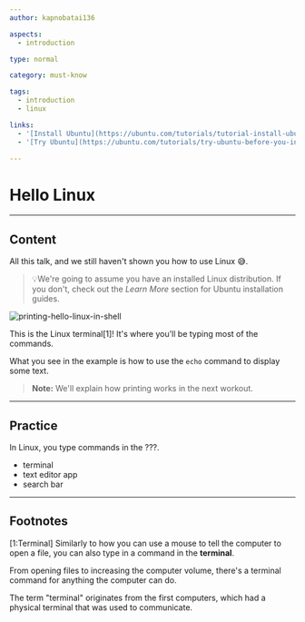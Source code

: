 ```yaml
---
author: kapnobatai136

aspects:
  - introduction

type: normal

category: must-know

tags:
  - introduction
  - linux

links:
  - '[Install Ubuntu](https://ubuntu.com/tutorials/tutorial-install-ubuntu-desktop#1-overview){website}'
  - '[Try Ubuntu](https://ubuntu.com/tutorials/try-ubuntu-before-you-install#1-getting-started){website}'

---
```


# Hello Linux

---
## Content

All this talk, and we still haven't shown you how to use Linux 😅.

> 💡We're going to assume you have an installed Linux distribution. If you don't, check out the *Learn More* section for Ubuntu installation guides.

![printing-hello-linux-in-shell](https://img.enkipro.com/b293f5a296e067d80f9dc7e77c7072d3.gif)

This is the Linux terminal[1]! It's where you'll be typing most of the commands.

What you see in the example is how to use the `echo` command to display some text. 

> **Note:** We'll explain how printing works in the next workout.

---
## Practice

In Linux, you type commands in the ???.

* terminal
* text editor app
* search bar

---
## Footnotes

[1:Terminal]
Similarly to how you can use a mouse to tell the computer to open a file, you can also type in a command in the **terminal**. 

From opening files to increasing the computer volume, there's a terminal command for anything the computer can do.

The term "terminal" originates from the first computers, which had a physical terminal that was used to communicate. 
